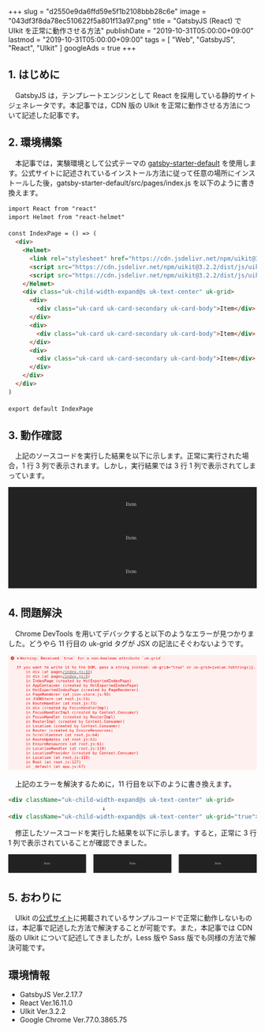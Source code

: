 +++
slug = "d2550e9da6ffd59e5f1b2108bbb28c6e"
image = "043df3f8da78ec510622f5a801f13a97.png"
title = "GatsbyJS (React) で UIkit を正常に動作させる方法"
publishDate = "2019-10-31T05:00:00+09:00"
lastmod = "2019-10-31T05:00:00+09:00"
tags = [ "Web", "GatsbyJS", "React", "UIkit" ]
googleAds = true
+++

## 1. はじめに

　GatsbyJS は，テンプレートエンジンとして React を採用している静的サイトジェネレータです。本記事では，CDN 版の UIkit を正常に動作させる方法について記述した記事です。

## 2. 環境構築

　本記事では，実験環境として公式テーマの [gatsby-starter-default](https://www.gatsbyjs.org/starters/gatsbyjs/gatsby-starter-default/) を使用します。公式サイトに記述されているインストール方法に従って任意の場所にインストールした後，gatsby-starter-default/src/pages/index.js を以下のように書き換えます。

```HTML
import React from "react"
import Helmet from "react-helmet"

const IndexPage = () => (
  <div>
    <Helmet>
      <link rel="stylesheet" href="https://cdn.jsdelivr.net/npm/uikit@3.2.2/dist/css/uikit.min.css" />
      <script src="https://cdn.jsdelivr.net/npm/uikit@3.2.2/dist/js/uikit.min.js"></script>
      <script src="https://cdn.jsdelivr.net/npm/uikit@3.2.2/dist/js/uikit-icons.min.js"></script>
    </Helmet>
    <div class="uk-child-width-expand@s uk-text-center" uk-grid>
      <div>
        <div class="uk-card uk-card-secondary uk-card-body">Item</div>
      </div>
      <div>
        <div class="uk-card uk-card-secondary uk-card-body">Item</div>
      </div>
      <div>
        <div class="uk-card uk-card-secondary uk-card-body">Item</div>
      </div>
    </div>
  </div>
)

export default IndexPage
```

## 3. 動作確認

　上記のソースコードを実行した結果を以下に示します。正常に実行された場合，1 行 3 列で表示されます。しかし，実行結果では 3 行 1 列で表示されてしまっています。

![](7558f840c122f349f4831b3488322804.png)

## 4. 問題解決

　Chrome DevTools を用いてデバックすると以下のようなエラーが見つかりました。どうやら 11 行目の uk-grid タグが JSX の記法にそぐわないようです。

![](bddc981abed3771e71247c8f2831ba62.png)

　上記のエラーを解決するために，11 行目を以下のように書き換えます。

```HTML
<div className="uk-child-width-expand@s uk-text-center" uk-grid>
　　　　　　　　　　　　　　　　↓
<div className="uk-child-width-expand@s uk-text-center" uk-grid="true">
```

　修正したソースコードを実行した結果を以下に示します。すると，正常に 3 行 1 列で表示されていることが確認できました。

![](12bf01fdc2fbb5d852350e63292210af.png)

## 5. おわりに

　UIkit の[公式サイト](https://getuikit.com/)に掲載されているサンプルコードで正常に動作しないものは，本記事で記述した方法で解決することが可能です。また，本記事では CDN 版の UIkit について記述してきましたが，Less 版や Sass 版でも同様の方法で解決可能です。

## 環境情報

 * GatsbyJS Ver.2.17.7
 * React Ver.16.11.0
 * UIkit Ver.3.2.2
 * Google Chrome Ver.77.0.3865.75
